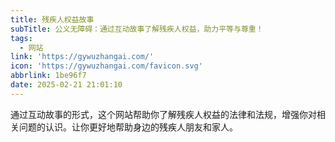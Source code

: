 ```yaml
---
title: 残疾人权益故事
subTitle: 公义无障碍：通过互动故事了解残疾人权益，助力平等与尊重！
tags:
  - 网站
link: 'https://gywuzhangai.com/'
icon: 'https://gywuzhangai.com/favicon.svg'
abbrlink: 1be96f7
date: 2025-02-21 21:01:10
---
```


通过互动故事的形式，这个网站帮助你了解残疾人权益的法律和法规，增强你对相关问题的认识。让你更好地帮助身边的残疾人朋友和家人。